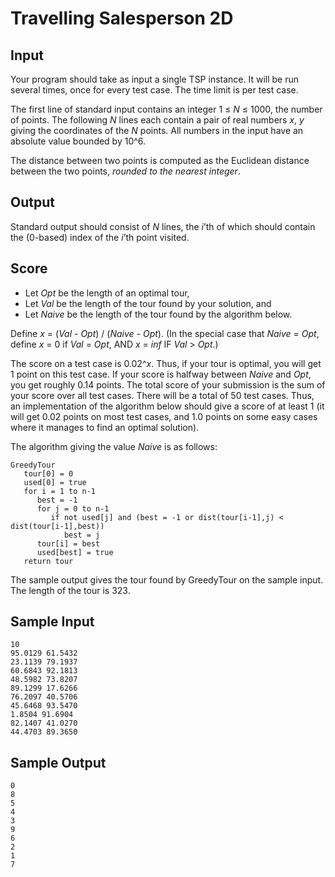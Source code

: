 # Travelling Salesperson 2D
## Input
Your program should take as input a single TSP instance. It will be run several times, once for every test case. The time limit is per test case.

The first line of standard input contains an integer 1 ≤ _N_ ≤ 1000, the number of points. The following _N_ 
lines each contain a pair of real numbers _x_, _y_ giving the coordinates of the _N_ points. 
All numbers in the input have an absolute value bounded by 10^6.

The distance between two points is computed as the Euclidean distance between the two points, _rounded to the nearest integer_.

## Output
Standard output should consist of _N_ lines, the _i_’th of which should contain the (0-based) index of the _i_’th point visited.

## Score
* Let _Opt_ be the length of an optimal tour, 
* Let _Val_ be the length of the tour found by your solution, and 
* Let _Naive_ be the length of the tour found by the algorithm below.

Define _x_ = (_Val_ - _Opt_) / (_Naive_ - _Opt_). 
(In the special case that _Naive_ = _Opt_, define _x_ = 0 if _Val_ = _Opt_, AND _x_ = _inf_ IF _Val_ > _Opt_.)

The score on a test case is 0.02^_x_. Thus, if your tour is optimal, you will get 1 point on this test case. 
If your score is halfway between _Naive_ and _Opt_, you get roughly 0.14 points. 
The total score of your submission is the sum of your score over all test cases. There will be a total of 50 test cases. 
Thus, an implementation of the algorithm below should give a score of at least 1 (it will get 0.02 points on most test cases, 
and 1.0 points on some easy cases where it manages to find an optimal solution).

The algorithm giving the value _Naive_ is as follows:
```
GreedyTour
   tour[0] = 0
   used[0] = true
   for i = 1 to n-1
      best = -1
      for j = 0 to n-1
         if not used[j] and (best = -1 or dist(tour[i-1],j) < dist(tour[i-1],best))
            best = j
      tour[i] = best
      used[best] = true
   return tour
```
The sample output gives the tour found by GreedyTour on the sample input. The length of the tour is 323.

## Sample Input
```
10
95.0129 61.5432
23.1139 79.1937
60.6843 92.1813
48.5982 73.8207
89.1299 17.6266
76.2097 40.5706
45.6468 93.5470
1.8504 91.6904
82.1407 41.0270
44.4703 89.3650
```
## Sample Output
```
0
8
5
4
3
9
6
2
1
7
```
